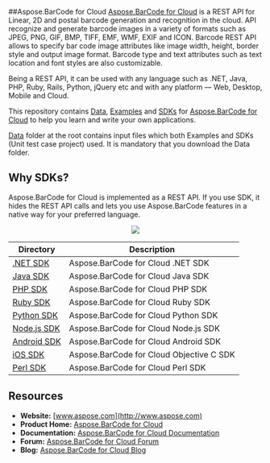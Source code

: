 ##Aspose.BarCode for Cloud
[Aspose.BarCode for Cloud](https://www.aspose.com/products/barcode/cloud) is a REST API for Linear, 2D and postal barcode generation and recognition in the cloud. API recognize and generate barcode images in a variety of formats such as JPEG, PNG, GIF, BMP, TIFF, EMF, WMF, EXIF and ICON. Barcode REST API allows to specify bar code image attributes like image width, height, border style and output image format. Barcode type and text attributes such as text location and font styles are also customizable.

Being a REST API, it can be used with any language such as .NET, Java, PHP, Ruby, Rails, Python, jQuery etc and with any platform — Web, Desktop, Mobile and Cloud.

This repository contains [Data](Data), [Examples](Examples) and [SDKs](SDKs) for [Aspose.BarCode for Cloud](https://www.aspose.com/products/barcode/cloud) to help you learn and write your own applications.

[Data](Data) folder at the root contains input files which both Examples and SDKs (Unit test case project) used. It is mandatory that you download the Data folder.

## Why SDKs?
Aspose.BarCode for Cloud is implemented as a REST API. If you use SDK, it hides the REST API calls and lets you use Aspose.BarCode features in a native way for your preferred language.
<p align="center">

  <a title="Download complete Aspose.BarCode for Cloud source code" href="https://github.com/asposebarcode/Aspose_BarCode_Cloud/archive/master.zip">
	<img src="https://raw.github.com/AsposeExamples/java-examples-dashboard/master/images/downloadZip-Button-Large.png" />
  </a>
</p>



Directory | Description
--------- | -----------
[.NET SDK](SDKs/Aspose.BarCode-Cloud-SDK-for-.NET) | Aspose.BarCode for Cloud .NET SDK
[Java SDK](SDKs/Aspose.BarCode-Cloud-SDK-for-Java)  | Aspose.BarCode for Cloud Java SDK
[PHP SDK](SDKs/Aspose.BarCode-Cloud-SDK-for-PHP)  |  Aspose.BarCode for Cloud PHP SDK
[Ruby SDK](SDKs/Aspose.BarCode-Cloud-SDK-for-Ruby) |  Aspose.BarCode for Cloud Ruby SDK
[Python SDK](SDKs/Aspose.BarCode-Cloud-SDK-for-Python)  |  Aspose.BarCode for Cloud Python SDK
[Node.js SDK](SDKs/Aspose.BarCode-Cloud-SDK-for-NodeJS) |  Aspose.BarCode for Cloud Node.js SDK
[Android SDK](SDKs/Aspose.BarCode-Cloud-SDK-for-Android) | Aspose.BarCode for Cloud Android SDK
[iOS SDK](SDKs/Aspose.Barcode-Cloud-SDK-for-ObjectiveC) |  Aspose.BarCode for Cloud Objective C SDK
[Perl SDK](SDKs/Aspose.BarCode-Cloud-SDK-for-Perl) |  Aspose.BarCode for Cloud Perl  SDK

## Resources

+ **Website:** [www.aspose.com](http://www.aspose.com)
+ **Product Home:** [Aspose.BarCode for Cloud](http://www.aspose.com/cloud/barcode-api.aspx)
+ **Documentation:** [Aspose.BarCode for Cloud Documentation](http://www.aspose.com/docs/display/barcodecloud/Home)
+ **Forum:** [Aspose.BarCode for Cloud Forum](http://www.aspose.com/community/forums/aspose.barcode-product-family/193/showforum.aspx)
+ **Blog:** [Aspose.BarCode for Cloud Blog](http://www.aspose.com/blogs/aspose-products/aspose-barcode-product-family.html)
